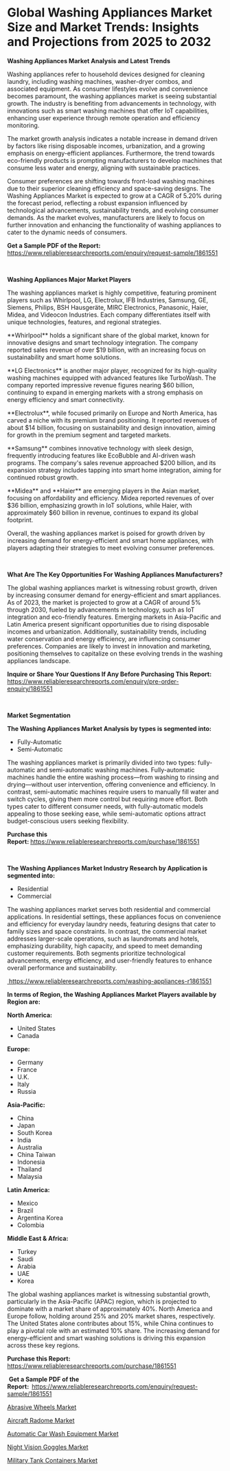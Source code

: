 <p><h1>Global Washing Appliances Market Size and Market Trends: Insights and Projections from 2025 to 2032</h1></p><p><strong>Washing Appliances Market Analysis and Latest Trends</strong></p>
<p><p>Washing appliances refer to household devices designed for cleaning laundry, including washing machines, washer-dryer combos, and associated equipment. As consumer lifestyles evolve and convenience becomes paramount, the washing appliances market is seeing substantial growth. The industry is benefiting from advancements in technology, with innovations such as smart washing machines that offer IoT capabilities, enhancing user experience through remote operation and efficiency monitoring.</p><p>The market growth analysis indicates a notable increase in demand driven by factors like rising disposable incomes, urbanization, and a growing emphasis on energy-efficient appliances. Furthermore, the trend towards eco-friendly products is prompting manufacturers to develop machines that consume less water and energy, aligning with sustainable practices.</p><p>Consumer preferences are shifting towards front-load washing machines due to their superior cleaning efficiency and space-saving designs. The Washing Appliances Market is expected to grow at a CAGR of 5.20% during the forecast period, reflecting a robust expansion influenced by technological advancements, sustainability trends, and evolving consumer demands. As the market evolves, manufacturers are likely to focus on further innovation and enhancing the functionality of washing appliances to cater to the dynamic needs of consumers.</p></p>
<p><strong>Get a Sample PDF of the Report:&nbsp;</strong> <a href="https://www.reliableresearchreports.com/enquiry/request-sample/1861551?utm_campaign=48&utm_medium=2&utm_source=Github&utm_content=ia&utm_term=08042025&utm_id=washing-appliances">https://www.reliableresearchreports.com/enquiry/request-sample/1861551</a></p>
<p>&nbsp;</p>
<p><strong>Washing Appliances Major Market Players</strong></p>
<p><p>The washing appliances market is highly competitive, featuring prominent players such as Whirlpool, LG, Electrolux, IFB Industries, Samsung, GE, Siemens, Philips, BSH Hausgeräte, MIRC Electronics, Panasonic, Haier, Midea, and Videocon Industries. Each company differentiates itself with unique technologies, features, and regional strategies.</p><p>**Whirlpool** holds a significant share of the global market, known for innovative designs and smart technology integration. The company reported sales revenue of over $19 billion, with an increasing focus on sustainability and smart home solutions. </p><p>**LG Electronics** is another major player, recognized for its high-quality washing machines equipped with advanced features like TurboWash. The company reported impressive revenue figures nearing $60 billion, continuing to expand in emerging markets with a strong emphasis on energy efficiency and smart connectivity.</p><p>**Electrolux**, while focused primarily on Europe and North America, has carved a niche with its premium brand positioning. It reported revenues of about $14 billion, focusing on sustainability and design innovation, aiming for growth in the premium segment and targeted markets.</p><p>**Samsung** combines innovative technology with sleek design, frequently introducing features like EcoBubble and AI-driven wash programs. The company's sales revenue approached $200 billion, and its expansion strategy includes tapping into smart home integration, aiming for continued robust growth.</p><p>**Midea** and **Haier** are emerging players in the Asian market, focusing on affordability and efficiency. Midea reported revenues of over $36 billion, emphasizing growth in IoT solutions, while Haier, with approximately $60 billion in revenue, continues to expand its global footprint.</p><p>Overall, the washing appliances market is poised for growth driven by increasing demand for energy-efficient and smart home appliances, with players adapting their strategies to meet evolving consumer preferences.</p></p>
<p>&nbsp;</p>
<p><strong>What Are The Key Opportunities For Washing Appliances Manufacturers?</strong></p>
<p><p>The global washing appliances market is witnessing robust growth, driven by increasing consumer demand for energy-efficient and smart appliances. As of 2023, the market is projected to grow at a CAGR of around 5% through 2030, fueled by advancements in technology, such as IoT integration and eco-friendly features. Emerging markets in Asia-Pacific and Latin America present significant opportunities due to rising disposable incomes and urbanization. Additionally, sustainability trends, including water conservation and energy efficiency, are influencing consumer preferences. Companies are likely to invest in innovation and marketing, positioning themselves to capitalize on these evolving trends in the washing appliances landscape.</p></p>
<p><strong>Inquire or Share Your Questions If Any Before Purchasing This Report:</strong> <a href="https://www.reliableresearchreports.com/enquiry/pre-order-enquiry/1861551?utm_campaign=48&utm_medium=2&utm_source=Github&utm_content=ia&utm_term=08042025&utm_id=washing-appliances">https://www.reliableresearchreports.com/enquiry/pre-order-enquiry/1861551</a></p>
<p>&nbsp;</p>
<p><strong>Market Segmentation</strong></p>
<p><strong>The Washing Appliances Market Analysis by types is segmented into:</strong></p>
<p><ul><li>Fully-Automatic</li><li>Semi-Automatic</li></ul></p>
<p><p>The washing appliances market is primarily divided into two types: fully-automatic and semi-automatic washing machines. Fully-automatic machines handle the entire washing process—from washing to rinsing and drying—without user intervention, offering convenience and efficiency. In contrast, semi-automatic machines require users to manually fill water and switch cycles, giving them more control but requiring more effort. Both types cater to different consumer needs, with fully-automatic models appealing to those seeking ease, while semi-automatic options attract budget-conscious users seeking flexibility.</p></p>
<p><strong>Purchase this Report:&nbsp;</strong><a href="https://www.reliableresearchreports.com/purchase/1861551?utm_campaign=48&utm_medium=2&utm_source=Github&utm_content=ia&utm_term=08042025&utm_id=washing-appliances">https://www.reliableresearchreports.com/purchase/1861551</a></p>
<p>&nbsp;</p>
<p><strong>The Washing Appliances Market Industry Research by Application is segmented into:</strong></p>
<p><ul><li>Residential</li><li>Commercial</li></ul></p>
<p><p>The washing appliances market serves both residential and commercial applications. In residential settings, these appliances focus on convenience and efficiency for everyday laundry needs, featuring designs that cater to family sizes and space constraints. In contrast, the commercial market addresses larger-scale operations, such as laundromats and hotels, emphasizing durability, high capacity, and speed to meet demanding customer requirements. Both segments prioritize technological advancements, energy efficiency, and user-friendly features to enhance overall performance and sustainability.</p></p>
<p><a href="https://www.reliableresearchreports.com/washing-appliances-r1861551?utm_campaign=48&utm_medium=2&utm_source=Github&utm_content=ia&utm_term=08042025&utm_id=washing-appliances">&nbsp;https://www.reliableresearchreports.com/washing-appliances-r1861551</a></p>
<p><strong>In terms of Region, the Washing Appliances Market Players available by Region are:</strong></p>
<p>
    <p> <strong> North America: </strong>
        <ul>
            <li>United States</li>
            <li>Canada</li>
        </ul>
        </p> 
    <p> <strong> Europe: </strong>
        <ul>
            <li>Germany</li>
            <li>France</li>
            <li>U.K.</li>
            <li>Italy</li>
            <li>Russia</li>
        </ul>
        </p> 
    <p> <strong> Asia-Pacific: </strong>
        <ul>
            <li>China</li>
            <li>Japan</li>
            <li>South Korea</li>
            <li>India</li>
            <li>Australia</li>
            <li>China Taiwan</li>
            <li>Indonesia</li>
            <li>Thailand</li>
            <li>Malaysia</li>
        </ul>
        </p> 
    <p> <strong> Latin America: </strong>
        <ul>
            <li>Mexico</li>
            <li>Brazil</li>
            <li>Argentina Korea</li>
            <li>Colombia</li>
        </ul>
        </p> 
    <p> <strong> Middle East & Africa: </strong>
        <ul>
            <li>Turkey</li>
            <li>Saudi</li>
            <li>Arabia</li>
            <li>UAE</li>
            <li>Korea</li>
        </ul>
    </p>
    </p>
<p><p>The global washing appliances market is witnessing substantial growth, particularly in the Asia-Pacific (APAC) region, which is projected to dominate with a market share of approximately 40%. North America and Europe follow, holding around 25% and 20% market shares, respectively. The United States alone contributes about 15%, while China continues to play a pivotal role with an estimated 10% share. The increasing demand for energy-efficient and smart washing solutions is driving this expansion across these key regions.</p></p>
<p><strong>Purchase this Report: </strong><a href="https://www.reliableresearchreports.com/purchase/1861551?utm_campaign=48&utm_medium=2&utm_source=Github&utm_content=ia&utm_term=08042025&utm_id=washing-appliances">https://www.reliableresearchreports.com/purchase/1861551</a></p>
<p>&nbsp;<strong>Get a Sample PDF of the Report:&nbsp;&nbsp;</strong><a href="https://www.reliableresearchreports.com/enquiry/request-sample/1861551?utm_campaign=48&utm_medium=2&utm_source=Github&utm_content=ia&utm_term=08042025&utm_id=washing-appliances">https://www.reliableresearchreports.com/enquiry/request-sample/1861551</a></p>
<p><strong></strong></p>
<p><p><a href="https://github.com/kaforarvero/Market-Research-Report-List-1/blob/main/abrasive-wheels-market.md?utm_campaign=48&utm_medium=2&utm_source=Github&utm_content=ia&utm_term=08042025&utm_id=washing-appliances">Abrasive Wheels Market</a></p><p><a href="https://github.com/berkemiars2j/Market-Research-Report-List-1/blob/main/aircraft-radome-market.md?utm_campaign=48&utm_medium=2&utm_source=Github&utm_content=ia&utm_term=08042025&utm_id=washing-appliances">Aircraft Radome Market</a></p><p><a href="https://github.com/djihencygnel74/Market-Research-Report-List-1/blob/main/automatic-car-wash-equipment-market.md?utm_campaign=48&utm_medium=2&utm_source=Github&utm_content=ia&utm_term=08042025&utm_id=washing-appliances">Automatic Car Wash Equipment Market</a></p><p><a href="https://github.com/variothonia/Market-Research-Report-List-1/blob/main/night-vision-goggles-market.md?utm_campaign=48&utm_medium=2&utm_source=Github&utm_content=ia&utm_term=08042025&utm_id=washing-appliances">Night Vision Goggles Market</a></p><p><a href="https://github.com/hutchkloor4x/Market-Research-Report-List-1/blob/main/military-tank-containers-market.md?utm_campaign=48&utm_medium=2&utm_source=Github&utm_content=ia&utm_term=08042025&utm_id=washing-appliances">Military Tank Containers Market</a></p></p>